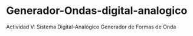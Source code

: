 # Generador-Ondas-digital-analogico
Actividad V: Sistema Digital-Analógico Generador de Formas de Onda
